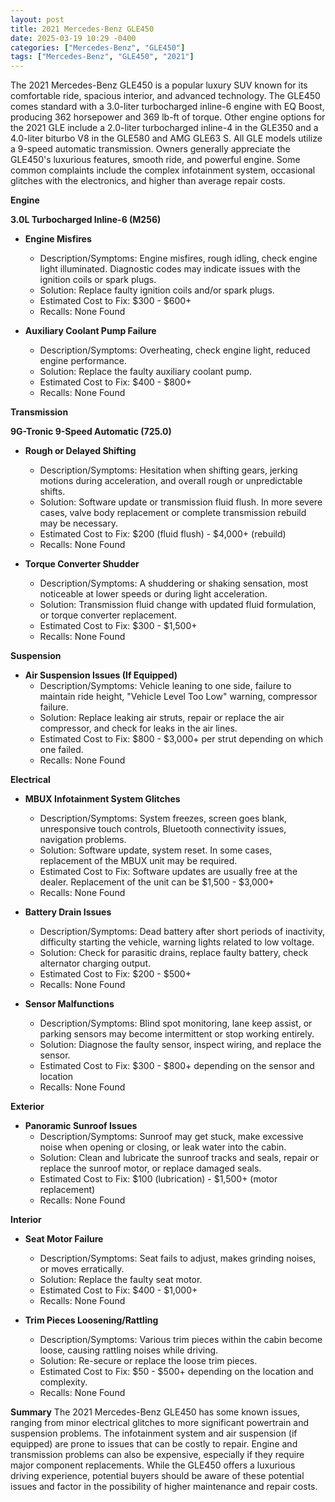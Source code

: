 ```yaml
---
layout: post
title: 2021 Mercedes-Benz GLE450
date: 2025-03-19 10:29 -0400
categories: ["Mercedes-Benz", "GLE450"]
tags: ["Mercedes-Benz", "GLE450", "2021"]
---
```

The 2021 Mercedes-Benz GLE450 is a popular luxury SUV known for its comfortable ride, spacious interior, and advanced technology. The GLE450 comes standard with a 3.0-liter turbocharged inline-6 engine with EQ Boost, producing 362 horsepower and 369 lb-ft of torque. Other engine options for the 2021 GLE include a 2.0-liter turbocharged inline-4 in the GLE350 and a 4.0-liter biturbo V8 in the GLE580 and AMG GLE63 S. All GLE models utilize a 9-speed automatic transmission. Owners generally appreciate the GLE450's luxurious features, smooth ride, and powerful engine. Some common complaints include the complex infotainment system, occasional glitches with the electronics, and higher than average repair costs.

**Engine**

**3.0L Turbocharged Inline-6 (M256)**

*   **Engine Misfires**
    *   Description/Symptoms: Engine misfires, rough idling, check engine light illuminated. Diagnostic codes may indicate issues with the ignition coils or spark plugs.
    *   Solution: Replace faulty ignition coils and/or spark plugs.
    *   Estimated Cost to Fix: $300 - $600+
    *   Recalls: None Found

*   **Auxiliary Coolant Pump Failure**
    *   Description/Symptoms: Overheating, check engine light, reduced engine performance.
    *   Solution: Replace the faulty auxiliary coolant pump.
    *   Estimated Cost to Fix: $400 - $800+
    *   Recalls: None Found

**Transmission**

**9G-Tronic 9-Speed Automatic (725.0)**

*   **Rough or Delayed Shifting**
    *   Description/Symptoms: Hesitation when shifting gears, jerking motions during acceleration, and overall rough or unpredictable shifts.
    *   Solution: Software update or transmission fluid flush. In more severe cases, valve body replacement or complete transmission rebuild may be necessary.
    *   Estimated Cost to Fix: $200 (fluid flush) - $4,000+ (rebuild)
    *   Recalls: None Found

*   **Torque Converter Shudder**
    *   Description/Symptoms: A shuddering or shaking sensation, most noticeable at lower speeds or during light acceleration.
    *   Solution: Transmission fluid change with updated fluid formulation, or torque converter replacement.
    *   Estimated Cost to Fix: $300 - $1,500+
    *   Recalls: None Found

**Suspension**

*   **Air Suspension Issues (If Equipped)**
    *   Description/Symptoms: Vehicle leaning to one side, failure to maintain ride height, "Vehicle Level Too Low" warning, compressor failure.
    *   Solution: Replace leaking air struts, repair or replace the air compressor, and check for leaks in the air lines.
    *   Estimated Cost to Fix: $800 - $3,000+ per strut depending on which one failed.
    *   Recalls: None Found

**Electrical**

*   **MBUX Infotainment System Glitches**
    *   Description/Symptoms: System freezes, screen goes blank, unresponsive touch controls, Bluetooth connectivity issues, navigation problems.
    *   Solution: Software update, system reset. In some cases, replacement of the MBUX unit may be required.
    *   Estimated Cost to Fix: Software updates are usually free at the dealer. Replacement of the unit can be $1,500 - $3,000+
    *   Recalls: None Found

*   **Battery Drain Issues**
    *   Description/Symptoms: Dead battery after short periods of inactivity, difficulty starting the vehicle, warning lights related to low voltage.
    *   Solution: Check for parasitic drains, replace faulty battery, check alternator charging output.
    *   Estimated Cost to Fix: $200 - $500+
    *   Recalls: None Found

*   **Sensor Malfunctions**
    * Description/Symptoms: Blind spot monitoring, lane keep assist, or parking sensors may become intermittent or stop working entirely.
    * Solution: Diagnose the faulty sensor, inspect wiring, and replace the sensor.
    * Estimated Cost to Fix: $300 - $800+ depending on the sensor and location
    * Recalls: None Found

**Exterior**

*   **Panoramic Sunroof Issues**
    *   Description/Symptoms: Sunroof may get stuck, make excessive noise when opening or closing, or leak water into the cabin.
    *   Solution: Clean and lubricate the sunroof tracks and seals, repair or replace the sunroof motor, or replace damaged seals.
    *   Estimated Cost to Fix: $100 (lubrication) - $1,500+ (motor replacement)
    *   Recalls: None Found

**Interior**

*   **Seat Motor Failure**
    *   Description/Symptoms: Seat fails to adjust, makes grinding noises, or moves erratically.
    *   Solution: Replace the faulty seat motor.
    *   Estimated Cost to Fix: $400 - $1,000+
    *   Recalls: None Found

*   **Trim Pieces Loosening/Rattling**
    *   Description/Symptoms: Various trim pieces within the cabin become loose, causing rattling noises while driving.
    *   Solution: Re-secure or replace the loose trim pieces.
    *   Estimated Cost to Fix: $50 - $500+ depending on the location and complexity.
    *   Recalls: None Found

**Summary**
The 2021 Mercedes-Benz GLE450 has some known issues, ranging from minor electrical glitches to more significant powertrain and suspension problems. The infotainment system and air suspension (if equipped) are prone to issues that can be costly to repair. Engine and transmission problems can also be expensive, especially if they require major component replacements. While the GLE450 offers a luxurious driving experience, potential buyers should be aware of these potential issues and factor in the possibility of higher maintenance and repair costs.

